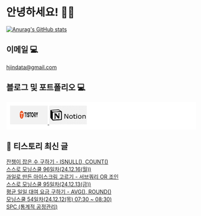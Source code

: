 # 안녕하세요! 🙋‍♂️

[![Anurag's GitHub stats](https://github-readme-stats.vercel.app/api?username=HGJin)](https://github.com/anuraghazra/github-readme-stats)
<!--
[![Top Langs](https://github-readme-stats.vercel.app/api/top-langs/?username=HGJin&layout=compact&hide=r,jupyter%20notebook,c%23&exclude_repo=roharui.github.io)](https://github.com/anuraghazra/github-readme-stats)
-->
<!--
## 이런 환경에 익숙해요✍🏼

## 언어

<p>
  <img alt="" src= "https://img.shields.io/badge/JavaScript-F7DF1E?style=flat-square&logo=JavaScript&logoColor=white"/> 
  <img alt="" src= "https://img.shields.io/badge/TypeScript-black?logo=typescript&logoColor=blue"/>
</p>
-->
## 이메일 💻

hjindata@gmail.com

## 블로그 및 포트폴리오 💻

<div style="display: flex; flex-direction: row;background-color: white;padding: 10px;">
    <div style="margin-right: 10px;">
        <a href="https://hjindata.tistory.com/">
            <img src="https://github.com/HGJin/tistory/blob/main/logo/tistory1.png?raw=true" width="100" height="50" />
        </a>
        <a href="https://adventurous-pamphlet-28c.notion.site/DA-Data-Analyst-d609592479e144c9ba8ea716122ef05c/">
            <img src="https://github.com/HGJin/tistory/blob/e35e6767cef7d139a31c75581ae47e5a76940263/logo/notion.png?raw=true" width="100" height="50" />
        </a>
    </div>
</div>

## 📝 티스토리 최신 글

<a href=https://hjindata.tistory.com/456>잔챙이 잡은 수 구하기 - ISNULL(), COUNT()</a></br><a href=https://hjindata.tistory.com/476>스스로 모닝스쿨 96일차(24.12.16(월))</a></br><a href=https://hjindata.tistory.com/455>과일로 만든 아이스크림 고르기 - 서브쿼리 OR 조인</a></br><a href=https://hjindata.tistory.com/475>스스로 모닝스쿨 95일차(24.12.13(금))</a></br><a href=https://hjindata.tistory.com/454>평균 일일 대여 요금 구하기 - AVG(), ROUND()</a></br><a href=https://hjindata.tistory.com/469>모닝스쿨 54일차(24.12.12(목) 07:30 ~ 08:30)</a></br><a href=https://hjindata.tistory.com/488>SPC (통계적 공정관리)</a></br>